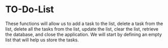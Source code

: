 # TO-Do-List
These functions will allow us to add a task to the list, delete a task from the list, delete all the tasks from the list, update the list, clear the list, retrieve the database, and close the application. We will start by defining an empty list that will help us store the tasks.
